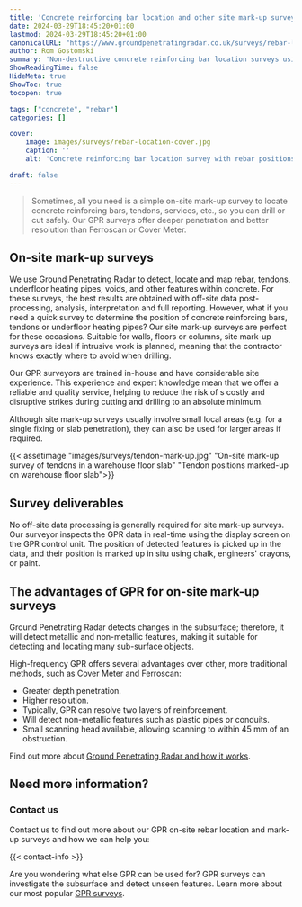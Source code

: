 ```yaml
---
title: 'Concrete reinforcing bar location and other site mark-up surveys'
date: 2024-03-29T18:45:20+01:00
lastmod: 2024-03-29T18:45:20+01:00
canonicalURL: "https://www.groundpenetratingradar.co.uk/surveys/rebar-location/"
author: Rom Gostomski
summary: 'Non-destructive concrete reinforcing bar location surveys using GPR. If you need a simple rebar location, we can mark up rebar positions on site.'
ShowReadingTime: false
HideMeta: true
ShowToc: true
tocopen: true

tags: ["concrete", "rebar"]
categories: []

cover:
    image: images/surveys/rebar-location-cover.jpg
    caption: ''
    alt: 'Concrete reinforcing bar location survey with rebar positions marked up in situ on slab soffit.'

draft: false
---
```

> Sometimes, all you need is a simple on-site mark-up survey to locate concrete reinforcing bars, tendons, services, etc., so you can drill or cut safely. Our GPR surveys offer deeper penetration and better resolution than Ferroscan or Cover Meter.

## On-site mark-up surveys

We use Ground Penetrating Radar to detect, locate and map rebar, tendons, underfloor heating pipes, voids, and other features within concrete. For these surveys, the best results are obtained with off-site data post-processing, analysis, interpretation and full reporting. However, what if you need a quick survey to determine the position of concrete reinforcing bars, tendons or underfloor heating pipes? Our site mark-up surveys are perfect for these occasions. Suitable for walls, floors or columns, site mark-up surveys are ideal if intrusive work is planned, meaning that the contractor knows exactly where to avoid when drilling.

Our GPR surveyors are trained in-house and have considerable site experience. This experience and expert knowledge mean that we offer a reliable and quality service, helping to reduce the risk of s costly and disruptive strikes during cutting and drilling to an absolute minimum.

Although site mark-up surveys usually involve small local areas (e.g. for a single fixing or slab penetration), they can also be used for larger areas if required.

{{< assetimage "images/surveys/tendon-mark-up.jpg"
"On-site mark-up survey of tendons in a warehouse floor slab" 
"Tendon positions marked-up on warehouse floor slab">}}

## Survey deliverables

No off-site data processing is generally required for site mark-up surveys. Our surveyor inspects the GPR data in real-time using the display screen on the GPR control unit. The position of detected features is picked up in the data, and their position is marked up in situ using chalk, engineers' crayons, or paint.

## The advantages of GPR for on-site mark-up surveys

Ground Penetrating Radar detects changes in the subsurface; therefore, it will detect metallic and non-metallic features, making it suitable for detecting and locating many sub-surface objects.

High-frequency GPR offers several advantages over other, more traditional methods, such as Cover Meter and Ferroscan:

- Greater depth penetration.
- Higher resolution.
- Typically, GPR can resolve two layers of reinforcement.
- Will detect non-metallic features such as plastic pipes or conduits.
- Small scanning head available, allowing scanning to within 45 mm of an obstruction.

Find out more about [Ground Penetrating Radar and how it works](/about/how-does-gpr-work/).


## Need more information?

### Contact us

Contact us to find out more about our GPR on-site rebar location and mark-up surveys and how we can help you:

{{< contact-info >}}

Are you wondering what else GPR can be used for? GPR surveys can investigate the subsurface and detect unseen features. Learn more about our most popular [GPR surveys](/surveys/).


